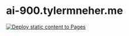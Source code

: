 # ai-900.tylermneher.me

[![Deploy static content to Pages](https://github.com/tylermneher/ai-900.tylermneher.me/actions/workflows/static.yml/badge.svg)](https://github.com/tylermneher/ai-900.tylermneher.me/actions/workflows/static.yml)